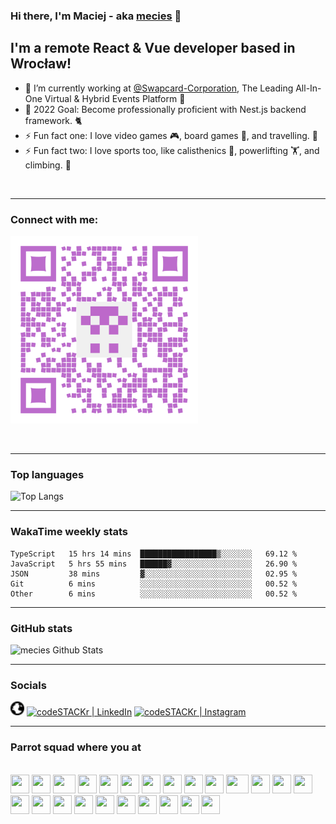 ### Hi there, I'm Maciej - aka [mecies][website] 👋

## I'm a remote React & Vue developer based in Wrocław!

- 🔭 I’m currently working at [@Swapcard-Corporation](https://github.com/Swapcard-Corporation), The Leading All-In-One Virtual & Hybrid Events Platform 📅
- 🥅 2022 Goal: Become professionally proficient with Nest.js backend framework. 🐈
- ⚡ Fun fact one: I love video games 🎮, board games 🎲, and travelling. 🌇
- ⚡ Fun fact two: I love sports too, like calisthenics 🧘, powerlifting 🏋️, and climbing. 🧗

<br />

---

### Connect with me:

[<img width="300px" height="300px" src="./images/mecies-qr.png" />][website]

<br />

---

### Top languages

![Top Langs](https://github-readme-stats.vercel.app/api/top-langs/?username=mecies&layout=compact)

---

### WakaTime weekly stats

<!--START_SECTION:waka-->

```text
TypeScript   15 hrs 14 mins  █████████████████▒░░░░░░░   69.12 %
JavaScript   5 hrs 55 mins   ██████▓░░░░░░░░░░░░░░░░░░   26.90 %
JSON         38 mins         ▓░░░░░░░░░░░░░░░░░░░░░░░░   02.95 %
Git          6 mins          ░░░░░░░░░░░░░░░░░░░░░░░░░   00.52 %
Other        6 mins          ░░░░░░░░░░░░░░░░░░░░░░░░░   00.52 %
```

<!--END_SECTION:waka-->

---

### GitHub stats

<img alt="mecies Github Stats" src="https://github-readme-stats.vercel.app/api?username=mecies&show_icons=true&hide_border=true&hide=stars" />

---

### Socials


[website]: https://maciejhnat.netlify.app/
[instagram]: https://instagram.com/xmasiek
[linkedin]: https://www.linkedin.com/in/maciej-hnat/

[<img alt="codeSTACKr.com" width="22px" src="https://raw.githubusercontent.com/iconic/open-iconic/master/svg/globe.svg" />][website]
[<img alt="codeSTACKr | LinkedIn" width="22px" src="https://cdn.jsdelivr.net/npm/simple-icons@v3/icons/linkedin.svg" />][linkedin]
[<img alt="codeSTACKr | Instagram" width="22px" src="https://cdn.jsdelivr.net/npm/simple-icons@v3/icons/instagram.svg" />][instagram]

---

### Parrot squad where you at

<br />
<div>
  <img src="https://cultofthepartyparrot.com/parrots/hd/githubparrot.gif" width="30" height="30"/>
  <img src="https://cultofthepartyparrot.com/flags/hd/indiaparrot.gif" width="30" height="30"/>
  <img src="https://cultofthepartyparrot.com/parrots/asyncparrot.gif" width="36" height="30"/>
  <img src="https://cultofthepartyparrot.com/parrots/exceptionallyfastparrot.gif" width="30" height="30"/>
  <img src="https://cultofthepartyparrot.com/parrots/hd/60fpsparrot.gif" width="30" height="30"/>
  <img src="https://cultofthepartyparrot.com/parrots/hd/jumpingparrot.gif" width="30" height="30"/>
  <img src="https://cultofthepartyparrot.com/parrots/hd/opensourceparrot.gif" width="30" height="30"/>
  <img src="https://cultofthepartyparrot.com/parrots/hd/dealwithitnowparrot.gif" width="30" height="30"/>
  <img src="https://cultofthepartyparrot.com/parrots/hd/hypnoparrotlight.gif" width="30" height="30"/>
  <img src="https://cultofthepartyparrot.com/parrots/databaseparrot.gif" width="30" height="30"/>
  <img src="https://cultofthepartyparrot.com/parrots/fixparrot.gif" width="36" height="30"/>
  <img src="https://cultofthepartyparrot.com/parrots/hd/laptop_parrot.gif" width="30" height="30"/>
  <img src="https://cultofthepartyparrot.com/parrots/hd/spinningparrot.gif" width="30" height="30"/>
  <img src="https://cultofthepartyparrot.com/parrots/hd/levitationparrot.gif" width="30" height="30"/>
  <img src="https://cultofthepartyparrot.com/parrots/hd/meldparrot.gif" width="30" height="30"/>
  <img src="https://cultofthepartyparrot.com/parrots/slomoparrot.gif" width="30" height="30"/>
  <img src="https://cultofthepartyparrot.com/parrots/hd/moonwalkingparrot.gif" width="30" height="30"/>
  <img src="https://cultofthepartyparrot.com/parrots/hd/stableparrot.gif" width="30" height="30"/>
  <img src="https://cultofthepartyparrot.com/parrots/hd/scienceparrot.gif" width="30" height="30"/>
  <img src="https://cultofthepartyparrot.com/parrots/hd/pirateparrot.gif" width="30" height="30"/>
  <img src="https://cultofthepartyparrot.com/parrots/hd/footballparrot.gif" width="30" height="30"/>
  <img src="https://cultofthepartyparrot.com/parrots/hd/illuminatiparrot.gif" width="30" height="30"/>
  <img src="https://cultofthepartyparrot.com/parrots/hd/hypnoparrotdark.gif" width="30" height="30"/>
  <img src="https://cultofthepartyparrot.com/parrots/hd/mustacheparrot.gif" width="30" height="30"/>
</div>

